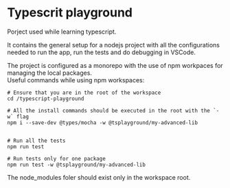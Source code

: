 # Typescrit playground

Porject used while learning typescript.

It contains the general setup for a nodejs project with all the configurations needed to run the app, run the tests and do debugging in VSCode.

The project is configured as a monorepo with the use of npm workpaces for managing the local packages.  
Useful commands while using npm workspaces:

```
# Ensure that you are in the root of the workspace
cd /typescript-playground

# All the install commands should be executed in the root with the `-w` flag
npm i --save-dev @types/mocha -w @tsplayground/my-advanced-lib


# Run all the tests
npm run test

# Run tests only for one package
npm run test -w @tsplayground/my-advanced-lib
```

The node_modules foler should exist only in the workspace root.
